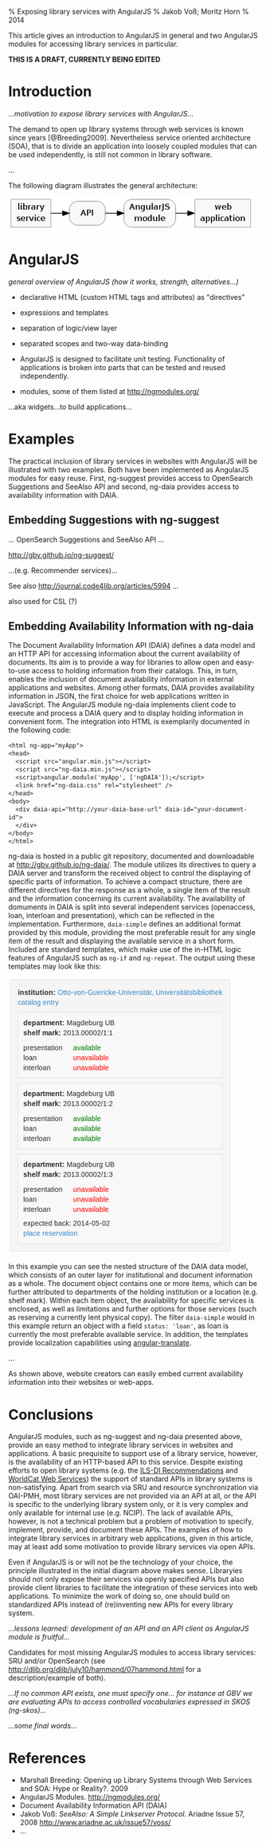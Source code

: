 % Exposing library services with AngularJS
% Jakob Voß; Moritz Horn
% 2014

This article gives an introduction to AngularJS in general and two AngularJS
modules for accessing library services in particular.

**THIS IS A DRAFT, CURRENTLY BEING EDITED**

# Introduction

*...motivation to expose library services with AngularJS...*

The demand to open up library systems through web services is known since 
years [@Breeding2009]. Nevertheless service oriented architecture (SOA), 
that is to divide an application into loosely coupled modules that can
be used independently, is still not common in library software.

...

The following diagram illustrates the general architecture:

![getting a library service into a web application](layers.png)

# AngularJS

*general overview of AngularJS (how it works, strength, alternatives...)*

* declarative HTML (custom HTML tags and attributes) as "directives"
* expressions and templates
* separation of logic/view layer
* separated scopes and two-way data-binding

* AngularJS is designed to facilitate unit testing. Functionality of
  applications is broken into parts that can be tested and reused
  independently.

* modules, some of them listed at <http://ngmodules.org/>

...aka widgets...to build applications...

# Examples

The practical inclusion of library services in websites with AngularJS will be illustrated with two examples. Both have been implemented as AngularJS modules for easy reuse. First, ng-suggest provides access to OpenSearch Suggestions and SeeAlso API and second, ng-daia provides access to availability information with DAIA.

## Embedding Suggestions with ng-suggest

... OpenSearch Suggestions and SeeAlso API ...

<http://gbv.github.io/ng-suggest/>

...(e.g. Recommender services)...

See also <http://journal.code4lib.org/articles/5994> ...

also used for CSL (?)


## Embedding Availability Information with ng-daia

The Document Availability Information API (DAIA) defines a data model and an HTTP API for accessing information about the current availability of documents. Its aim is to provide a way for libraries to allow open and easy-to-use access to holding information from their catalogs. This, in turn, enables the inclusion of document availability information in external applications and websites. Among other formats, DAIA provides availability information in JSON, the first choice for web applications written in JavaScript. The AngularJS module ng-daia implements client code to execute and process a DAIA query and to display holding information in convenient form. The integration into HTML is exemplarily documented in the following code: 

```
<html ng-app="myApp">
<head>
  <script src="angular.min.js"></script>
  <script src="ng-daia.min.js"></script>
  <script>angular.module('myApp', ['ngDAIA']);</script>
  <link href="ng-daia.css" rel="stylesheet" />
</head>
<body>
  <div daia-api="http://your-daia-base-url" daia-id="your-document-id">
  </div>
</body>
</html>

```

ng-daia is hosted in a public git repository, documented and downloadable at <http://gbv.github.io/ng-daia/>. The module utilizes its directives to query a DAIA server and transform the received object to control the displaying of specific parts of information. To achieve a compact structure, there are different directives for the response as a whole, a single item of the result and the information concerning its current availability. The availability of domuments in DAIA is split into several independent services (openaccess, loan, interloan and presentation), which can be reflected in the implementation. Furthermore, `daia-simple` defines an additional format provided by this module, providing the most preferable result for any single item of the result and displaying the available service in a short form. Included are standard templates, which make use of the in-HTML logic features of AngularJS such as `ng-if` and `ng-repeat`. The output using these templates may look like this:

 ![example output of ng-daia with standard templates](ngdaia_demo_EN_full.png)

In this example you can see the nested structure of the DAIA data model, which consists of an outer layer for institutional and document information as a whole. The document object contains one or more items, which can be further attributed to departments of the holding institution or a location (e.g. shelf mark). Within each item object, the availability for specific services is enclosed, as well as limitations and further options for those services (such as reserving a currently lent physical copy). The filter `daia-simple` would in this example return an object with a field `status: 'loan'`, as loan is currently the most preferable available service. In addition, the templates provide localization capabilities using [angular-translate](http://angular-translate.github.io/).


...

As shown above, website creators can easily embed current availability information into their websites or web-apps.

# Conclusions

AngularJS modules, such as ng-suggest and ng-daia presented above, provide an
easy method to integrate library services in websites and applications. A basic
prequisite to support use of a library service, however, is the availability of
an HTTP-based API to this service. Despite existing efforts to open library
systems (e.g. the [ILS-DI
Recommendations](http://old.diglib.org/architectures/ilsdi/) and [WorldCat Web
Services](www.oclc.org/developer/webservices)) the support of standard APIs in
library systems is non-satisfying. Apart from search via SRU and resource
synchronization via OAI-PMH, most library services are not provided via an API
at all, or the API is specific to the underlying library system only, or it is
very complex and only available for internal use (e.g. NCIP). The lack of
available APIs, however, is not a technical problem but a problem of motivation
to specify, implement, provide, and document these APIs. The examples of how to
integrate library services in arbitrary web applications, given in this
article, may at least add some motivation to provide library services via open
APIs.

Even if AngularJS is or will not be the technology of your choice, the
principle illustrated in the initial diagram above makes sense. Libraryies
should not only expose their services via openly specified APIs but also
provide client libraries to facilitate the integration of these services into
web applications. To minimize the work of doing so, one should build on
standardized APIs instead of (re)inventing new APIs for every library system.

*...lessons learned: development of an API and an API client as AngularJS module
is fruitful...*

Candidates for most missing AngularJS modules to access library services: SRU
and/or OpenSearch (see http://dlib.org/dlib/july10/hammond/07hammond.html for a
description/example of both).

*...If no common API exists, one must specify one...  for instance at GBV we are
evaluating APIs to access controlled vocabularies expressed in SKOS (ng-skos)...*

*...some final words...*

# References

* Marshall Breeding: Opening up Library Systems through Web Services and SOA: Hype or Reality?. 2009
* AngularJS Modules. <http://ngmodules.org/>
* Document Availability Information API (DAIA)
* Jakob Voß: *SeeAlso: A Simple Linkserver Protocol*. Ariadne Issue 57, 2008
  <http://www.ariadne.ac.uk/issue57/voss/>
* ...

